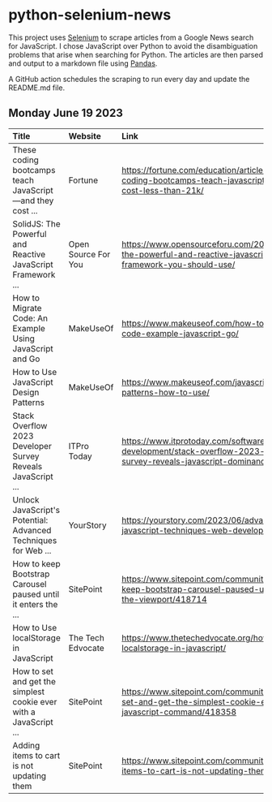 # python-selenium-news

This project uses [Selenium](https://www.seleniumhq.org/) to scrape articles from a Google News search for JavaScript.
I chose JavaScript over Python to avoid the disambiguation problems that arise when searching for Python.
The articles are then parsed and output to a markdown file using [Pandas](https://pandas.pydata.org/).

A GitHub action schedules the scraping to run every day and update the README.md file.

## Monday June 19 2023


| Title                                                             | Website             | Link                                                                                                               |
|:------------------------------------------------------------------|:--------------------|:-------------------------------------------------------------------------------------------------------------------|
| These coding bootcamps teach JavaScript—and they cost ...         | Fortune             | https://fortune.com/education/articles/these-coding-bootcamps-teach-javascript-and-they-cost-less-than-21k/        |
| SolidJS: The Powerful and Reactive JavaScript Framework ...       | Open Source For You | https://www.opensourceforu.com/2023/06/solidjs-the-powerful-and-reactive-javascript-framework-you-should-use/      |
| How to Migrate Code: An Example Using JavaScript and Go           | MakeUseOf           | https://www.makeuseof.com/how-to-migrate-code-example-javascript-go/                                               |
| How to Use JavaScript Design Patterns                             | MakeUseOf           | https://www.makeuseof.com/javascript-design-patterns-how-to-use/                                                   |
| Stack Overflow 2023 Developer Survey Reveals JavaScript ...       | ITPro Today         | https://www.itprotoday.com/software-development/stack-overflow-2023-developer-survey-reveals-javascript-dominance  |
| Unlock JavaScript's Potential: Advanced Techniques for Web ...    | YourStory           | https://yourstory.com/2023/06/advanced-javascript-techniques-web-development                                       |
| How to keep Bootstrap Carousel paused until it enters the ...     | SitePoint           | https://www.sitepoint.com/community/t/how-to-keep-bootstrap-carousel-paused-until-it-enters-the-viewport/418714    |
| How to Use localStorage in JavaScript                             | The Tech Edvocate   | https://www.thetechedvocate.org/how-to-use-localstorage-in-javascript/                                             |
| How to set and get the simplest cookie ever with a JavaScript ... | SitePoint           | https://www.sitepoint.com/community/t/how-to-set-and-get-the-simplest-cookie-ever-with-a-javascript-command/418358 |
| Adding items to cart is not updating them                         | SitePoint           | https://www.sitepoint.com/community/t/adding-items-to-cart-is-not-updating-them/418454                             |
